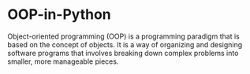 # OOP-in-Python
Object-oriented programming (OOP) is a programming paradigm that is based on the concept of objects. It is a way of organizing and designing software programs that involves breaking down complex problems into smaller, more manageable pieces.
